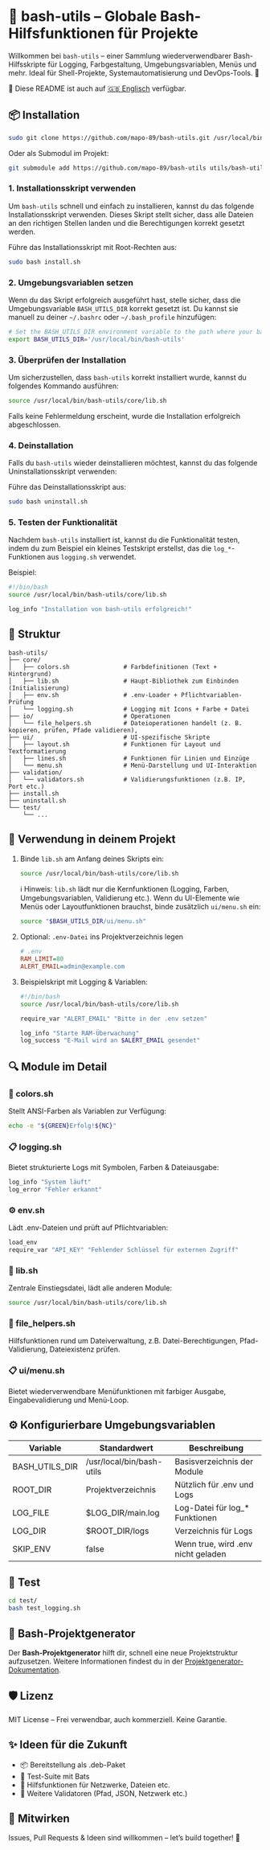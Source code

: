 # 🧰 bash-utils – Globale Bash-Hilfsfunktionen für Projekte

Willkommen bei `bash-utils` – einer Sammlung wiederverwendbarer Bash-Hilfsskripte für Logging, Farbgestaltung, Umgebungsvariablen, Menüs und mehr. Ideal für Shell-Projekte, Systemautomatisierung und DevOps-Tools. 🚀

📖 Diese README ist auch auf [🇬🇧 Englisch](README.md) verfügbar.

## 📦 Installation

```bash
sudo git clone https://github.com/mapo-89/bash-utils.git /usr/local/bin/bash-utils
```

Oder als Submodul im Projekt:

```bash
git submodule add https://github.com/mapo-89/bash-utils utils/bash-utils
```

### 1. **Installationsskript verwenden**

Um `bash-utils` schnell und einfach zu installieren, kannst du das folgende Installationsskript verwenden. Dieses Skript stellt sicher, dass alle Dateien an den richtigen Stellen landen und die Berechtigungen korrekt gesetzt werden.

Führe das Installationsskript mit Root-Rechten aus:

```bash
sudo bash install.sh
```

### 2. **Umgebungsvariablen setzen**

Wenn du das Skript erfolgreich ausgeführt hast, stelle sicher, dass die Umgebungsvariable `BASH_UTILS_DIR` korrekt gesetzt ist. Du kannst sie manuell zu deiner `~/.bashrc` oder `~/.bash_profile` hinzufügen:

```bash
# Set the BASH_UTILS_DIR environment variable to the path where your bash-utils are located.
export BASH_UTILS_DIR='/usr/local/bin/bash-utils'
```

### 3. **Überprüfen der Installation**

Um sicherzustellen, dass `bash-utils` korrekt installiert wurde, kannst du folgendes Kommando ausführen:

```bash
source /usr/local/bin/bash-utils/core/lib.sh
```

Falls keine Fehlermeldung erscheint, wurde die Installation erfolgreich abgeschlossen.

### 4. **Deinstallation**
Falls du `bash-utils` wieder deinstallieren möchtest, kannst du das folgende Uninstallationsskript verwenden:

Führe das Deinstallationsskript aus:

```bash
sudo bash uninstall.sh
```

### 5. **Testen der Funktionalität**
Nachdem `bash-utils` installiert ist, kannst du die Funktionalität testen, indem du zum Beispiel ein kleines Testskript erstellst, das die `log_*`-Funktionen aus `logging.sh` verwendet.

Beispiel:

```bash
#!/bin/bash
source /usr/local/bin/bash-utils/core/lib.sh

log_info "Installation von bash-utils erfolgreich!"
```

## 📁 Struktur
```
bash-utils/
├── core/
│   ├── colors.sh               # Farbdefinitionen (Text + Hintergrund)
│   ├── lib.sh                  # Haupt-Bibliothek zum Einbinden (Initialisierung)
│   ├── env.sh                  # .env-Loader + Pflichtvariablen-Prüfung
│   └── logging.sh              # Logging mit Icons + Farbe + Datei
├── io/                         # Operationen
│   └── file_helpers.sh         # Dateioperationen handelt (z. B. kopieren, prüfen, Pfade validieren),
├── ui/                         # UI-spezifische Skripte
│   ├── layout.sh               # Funktionen für Layout und Textformatierung
│   ├── lines.sh                # Funktionen für Linien und Einzüge
│   └── menu.sh                 # Menü-Darstellung und UI-Interaktion
├── validation/
│   └── validators.sh           # Validierungsfunktionen (z.B. IP, Port etc.)
├── install.sh
├── uninstall.sh
└── test/
    └── ...
```

## 🚀 Verwendung in deinem Projekt
1. Binde `lib.sh` am Anfang deines Skripts ein:
    ```bash
    source /usr/local/bin/bash-utils/core/lib.sh
    ```
    ℹ️ Hinweis: `lib.sh` lädt nur die Kernfunktionen (Logging, Farben, Umgebungsvariablen, Validierung etc.).
    Wenn du UI-Elemente wie Menüs oder Layoutfunktionen brauchst, binde zusätzlich `ui/menu.sh` ein:

    ```bash
    source "$BASH_UTILS_DIR/ui/menu.sh"
    ```
2. Optional: `.env-Datei` ins Projektverzeichnis legen
    ```ini
    # .env
    RAM_LIMIT=80
    ALERT_EMAIL=admin@example.com
    ```
3. Beispielskript mit Logging & Variablen:
    ```bash
    #!/bin/bash
    source /usr/local/bin/bash-utils/core/lib.sh

    require_var "ALERT_EMAIL" "Bitte in der .env setzen"

    log_info "Starte RAM-Überwachung"
    log_success "E-Mail wird an $ALERT_EMAIL gesendet"
    ```

## 🔍 Module im Detail

### 🎨 colors.sh
Stellt ANSI-Farben als Variablen zur Verfügung:
```bash
echo -e "${GREEN}Erfolg!${NC}"
```

### 📋 logging.sh
Bietet strukturierte Logs mit Symbolen, Farben & Dateiausgabe:
```bash
log_info "System läuft"
log_error "Fehler erkannt"
```

### ⚙ env.sh
Lädt .env-Dateien und prüft auf Pflichtvariablen:
```bash
load_env
require_var "API_KEY" "Fehlender Schlüssel für externen Zugriff"
```

### 🧩 lib.sh
Zentrale Einstiegsdatei, lädt alle anderen Module:
```bash
source /usr/local/bin/bash-utils/core/lib.sh
```

### 🧩 file_helpers.sh
Hilfsfunktionen rund um Dateiverwaltung, z.B. Datei-Berechtigungen, Pfad-Validierung, Dateiexistenz prüfen.

### 📋 ui/menu.sh
Bietet wiederverwendbare Menüfunktionen mit farbiger Ausgabe, Eingabevalidierung und Menü-Loop.

## ⚙ Konfigurierbare Umgebungsvariablen

| Variable        | Standardwert                      | Beschreibung                                  |
|-----------------|-----------------------------------|-----------------------------------------------|
| BASH_UTILS_DIR  | /usr/local/bin/bash-utils         | Basisverzeichnis der Module                   |
| ROOT_DIR        | Projektverzeichnis                | Nützlich für .env und Logs                    |
| LOG_FILE        | $LOG_DIR/main.log                 | Log-Datei für log_* Funktionen                |
| LOG_DIR         | $ROOT_DIR/logs                    | Verzeichnis für Logs                          |
| SKIP_ENV        | false                             | Wenn true, wird .env nicht geladen            |

## 🧪 Test
```bash
cd test/
bash test_logging.sh
```

## 🧰 Bash-Projektgenerator

Der **Bash-Projektgenerator** hilft dir, schnell eine neue Projektstruktur aufzusetzen. Weitere Informationen findest du in der [Projektgenerator-Dokumentation](PROJECT_GENERATOR.de.md).


## 🛡 Lizenz
MIT License – Frei verwendbar, auch kommerziell. Keine Garantie.

## ✨ Ideen für die Zukunft
- 📦 Bereitstellung als .deb-Paket
- 🧪 Test-Suite mit Bats
- 🧠 Hilfsfunktionen für Netzwerke, Dateien etc.
- 🔐 Weitere Validatoren (Pfad, JSON, Netzwerk etc.)

## 🤝 Mitwirken
Issues, Pull Requests & Ideen sind willkommen – let’s build together! 🚀

